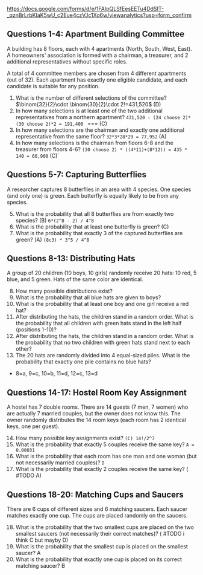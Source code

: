 https://docs.google.com/forms/d/e/1FAIpQLSfEesEETu4DdSIT-_qznBrLrbKlaK5wU_c2Eue4czVJc1Xo6w/viewanalytics?usp=form_confirm

## Questions 1-4: Apartment Building Committee  

A building has 8 floors, each with 4 apartments (North, South, West, East). A homeowners' association is formed with a chairman, a treasurer, and 2 additional representatives without specific roles.  

A total of 4 committee members are chosen from 4 different apartments (out of 32). Each apartment has exactly one eligible candidate, and each candidate is suitable for any position.  

1. What is the number of different selections of the committee?
   $\binom{32}{2}\cdot \binom{30}{2}\cdot 2!=431,520$  (D)  
2. In how many selections is at least one of the two additional representatives from a northern apartment?  `431,520 - (24 choose 2)*(30 choose 2)*2 = 191,400 ` === (C) 
3. In how many selections are the chairman and exactly one additional representative from the same floor?  `32*3*28*29 = 77,952` (A)
4. In how many selections is the chairman from floors 6-8 and the treasurer from floors 4-6?  `(30 choose 2) * ((4*11)+(8*12)) = 435 * 140 = 60,900` (C)`

## Questions 5-7: Capturing Butterflies  

A researcher captures 8 butterflies in an area with 4 species. One species (and only one) is green. Each butterfly is equally likely to be from any species.  

5. What is the probability that all 8 butterflies are from exactly two species?  (B) `6*(2^8 - 2) / 4^8`
6. What is the probability that at least one butterfly is green?  (C) 
7. What is the probability that exactly 3 of the captured butterflies are green?  (A) `(8c3) * 3^5 / 4^8`

## Questions 8-13: Distributing Hats  

A group of 20 children (10 boys, 10 girls) randomly receive 20 hats: 10 red, 5 blue, and 5 green. Hats of the same color are identical.  

8. How many possible distributions exist?  
9. What is the probability that all blue hats are given to boys?  
10. What is the probability that at least one boy and one girl receive a red hat?  
11. After distributing the hats, the children stand in a random order. What is the probability that all children with green hats stand in the left half (positions 1-10)?  
12. After distributing the hats, the children stand in a random order. What is the probability that no two children with green hats stand next to each other?  
13. The 20 hats are randomly divided into 4 equal-sized piles. What is the probability that exactly one pile contains no blue hats?  

- 8=a, 9=c, 10=b, 11=d, 12=c, 13=d

## Questions 14-17: Hostel Room Key Assignment  

A hostel has 7 double rooms. There are 14 guests (7 men, 7 women) who are actually 7 married couples, but the owner does not know this. The owner randomly distributes the 14 room keys (each room has 2 identical keys, one per guest).  

14. How many possible key assignments exist?  `(C) 14!/2^7`
15. What is the probability that exactly 5 couples receive the same key? `A = 0.00031`  
16. What is the probability that each room has one man and one woman (but not necessarily married couples)?  `D`
17. What is the probability that exactly 2 couples receive the same key? ( #TODO A)

## Questions 18-20: Matching Cups and Saucers  

There are 6 cups of different sizes and 6 matching saucers. Each saucer matches exactly one cup. The cups are placed randomly on the saucers.  

18. What is the probability that the two smallest cups are placed on the two smallest saucers (not necessarily their correct matches)?  ( #TODO i think C but mayby D)
19. What is the probability that the smallest cup is placed on the smallest saucer?  A
20. What is the probability that exactly one cup is placed on its correct matching saucer?  B
